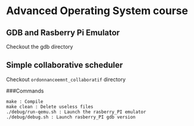 # Advanced Operating System course

## GDB and Rasberry Pi Emulator

Checkout the gdb directory

## Simple collaborative scheduler

Checkout `ordonnanceemnt_collaboratif` directory

###Commands

```
make : Compile
make clean : Delete useless files
./debug/run-qemu.sh : Launch the rasberry_PI emulator
./debug/debug.sh : Launch rasberry_PI gdb version
```
